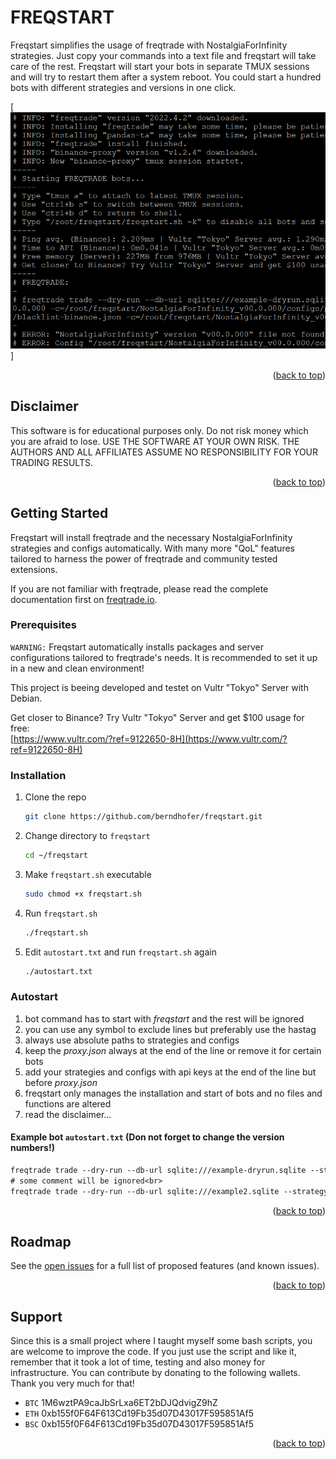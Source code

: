 <div id="top"></div>

<!-- FREQSTART -->
# FREQSTART

Freqstart simplifies the usage of freqtrade with NostalgiaForInfinity strategies.
Just copy your commands into a text file and freqstart will take care of the rest.
Freqstart will start your bots in separate TMUX sessions and will try to restart them after a system reboot.
You could start a hundred bots with different strategies and versions in one click.

[![Freqstart Screen Shot][product-screenshot]]

<p align="right">(<a href="#top">back to top</a>)</p>

<!-- DISCLAIMER -->
## Disclaimer
 
This software is for educational purposes only. Do not risk money which you are afraid to lose. USE THE SOFTWARE AT YOUR OWN RISK. THE AUTHORS AND ALL AFFILIATES ASSUME NO RESPONSIBILITY FOR YOUR TRADING RESULTS.

<p align="right">(<a href="#top">back to top</a>)</p>

<!-- GETTING STARTED -->
## Getting Started

Freqstart will install freqtrade and the necessary NostalgiaForInfinity strategies and configs automatically.
With many more "QoL" features tailored to harness the power of freqtrade and community tested extensions.

If you are not familiar with freqtrade, please read the complete documentation first on [freqtrade.io](https://www.freqtrade.io/).

### Prerequisites

`WARNING:` Freqstart automatically installs packages and server configurations tailored to freqtrade's needs. It is recommended to set it up in a new and clean environment!

This project is beeing developed and testet on Vultr "Tokyo" Server with Debian.

Get closer to Binance? Try Vultr "Tokyo" Server and get $100 usage for free:<br/>
[https://www.vultr.com/?ref=9122650-8H](https://www.vultr.com/?ref=9122650-8H)

### Installation

1. Clone the repo
   ```sh
   git clone https://github.com/berndhofer/freqstart.git
   ```
2. Change directory to `freqstart`
   ```sh
   cd ~/freqstart
   ```
3. Make `freqstart.sh` executable
   ```sh
   sudo chmod +x freqstart.sh
   ```
4. Run `freqstart.sh`
   ```sh
   ./freqstart.sh
   ```
5. Edit `autostart.txt` and run `freqstart.sh` again
   ```txt
   ./autostart.txt
   ```
   
### Autostart

1. bot command has to start with _freqstart_ and the rest will be ignored
2. you can use any symbol to exclude lines but preferably use the hastag
3. always use absolute paths to strategies and configs
4. keep the _proxy.json_ always at the end of the line or remove it for certain bots
5. add your strategies and configs with api keys at the end of the line but before _proxy.json_
6. freqstart only manages the installation and start of bots and no files and functions are altered
7. read the disclaimer...

#### Example bot `autostart.txt` (Don not forget to change the version numbers!)
   ```txt
   freqtrade trade --dry-run --db-url sqlite:///example-dryrun.sqlite --strategy=NostalgiaForInfinityX --strategy-path=/root/freqstart/NostalgiaForInfinity_v00.0.000 -c=/root/freqstart/NostalgiaForInfinity_v00.0.000/configs/pairlist-volume-binance-usdt.json -c=/root/freqstart/NostalgiaForInfinity_v00.0.000/configs/blacklist-binance.json -c=/root/freqstart/NostalgiaForInfinity_v00.0.000/configs/exampleconfig.json -c=/root/freqstart/proxy.json<br>
   # some comment will be ignored<br>
   freqtrade trade --dry-run --db-url sqlite:///example2.sqlite --strategy=NostalgiaForInfinityX --strategy-path=/root/freqstart/NostalgiaForInfinity_v00.0.000 -c=/root/freqstart/everything-in-one-config.json
   ```

<p align="right">(<a href="#top">back to top</a>)</p>

<!-- ROADMAP -->
## Roadmap

See the [open issues](https://github.com/berndhofer/freqstart/issues) for a full list of proposed features (and known issues).

<p align="right">(<a href="#top">back to top</a>)</p>

<!-- Support -->

## Support

Since this is a small project where I taught myself some bash scripts, you are welcome to improve the code. If you just use the script and like it, remember that it took a lot of time, testing and also money for infrastructure. You can contribute by donating to the following wallets. Thank you very much for that!

* `BTC` 1M6wztPA9caJbSrLxa6ET2bDJQdvigZ9hZ
* `ETH` 0xb155f0F64F613Cd19Fb35d07D43017F595851Af5
* `BSC` 0xb155f0F64F613Cd19Fb35d07D43017F595851Af5

<p align="right">(<a href="#top">back to top</a>)</p>

<!-- MARKDOWN LINKS & IMAGES -->
<!-- https://www.markdownguide.org/basic-syntax/#reference-style-links -->
[product-screenshot]: images/screenshot.png